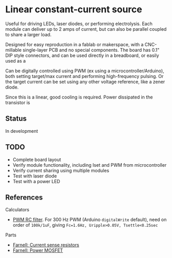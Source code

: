 # Linear constant-current source

Useful for driving LEDs, laser diodes, or performing electrolysis.
Each module can deliver up to 2 amps of current, but can also be parallel coupled to share a larger load.

Designed for easy reproduction in a fablab or makerspace, with a CNC-millable single-layer PCB and no special components.
The board has 0.1" DIP style connectors, and can be used directly in a breadboard, or easily used as a 

Can be digitally controlled using PWM (ex using a microcontroller/Arduino),
both setting target/max current and performing high-frequency pulsing.
Or the target current can be set using any other voltage reference, like a zener diode.

Since this is a linear, good cooling is required. Power dissipated in the transistor is 

## Status
In development

## TODO

* Complete board layout
* Verify module functionality, including Iset and PWM from microcontroller
* Verify current sharing using multiple modules
* Test with laser diode
* Test with a power LED

## References

Calculators

* [PWM RC filter](http://sim.okawa-denshi.jp/en/PWMtool.php).
For 300 Hz PWM (Arduino `digitalWrite` default), need on order of `100k/1uF`, giving `Fc=1.6Hz, Uripple>0.05V, Tsettle<0.25sec`

Parts

* [Farnell: Current sense resistors](http://no.farnell.com/webapp/wcs/stores/servlet/Search?catalogId=15001&langId=47&storeId=10169&categoryId=700000050528&sort=P_PRICE&pageSize=25&showResults=true&aa=true&pf=110005192,110005252,110018072,110030112,110035095,110056631,110057315,110071516,110081932,110083417,110103671,110112375&min=110071516)
* [Farnell: Power MOSFET]()
